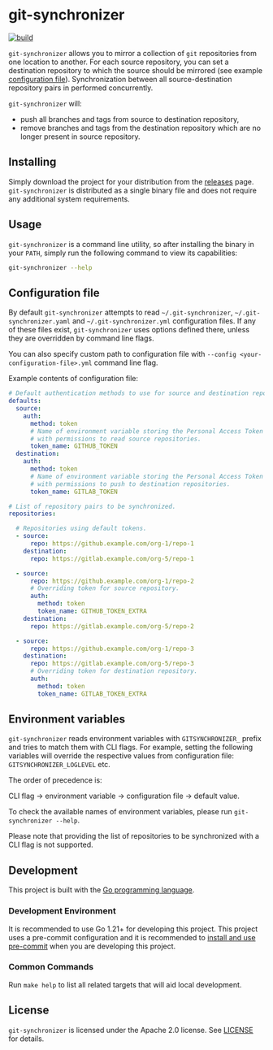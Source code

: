 # git-synchronizer

[![build](https://github.com/insightsengineering/git-synchronizer/actions/workflows/test.yml/badge.svg)](https://github.com/insightsengineering/git-synchronizer/actions/workflows/test.yml)

`git-synchronizer` allows you to mirror a collection of `git` repositories from one location to another.
For each source repository, you can set a destination repository to which the source should be mirrored (see example [configuration file](#configuration-file)).
Synchronization between all source-destination repository pairs in performed concurrently.

`git-synchronizer` will:
* push all branches and tags from source to destination repository,
* remove branches and tags from the destination repository which are no longer present in source repository.

## Installing

Simply download the project for your distribution from the [releases](https://github.com/insightsengineering/git-synchronizer/releases) page.
`git-synchronizer` is distributed as a single binary file and does not require any additional system requirements.

## Usage

`git-synchronizer` is a command line utility, so after installing the binary in your `PATH`, simply run the following command to view its capabilities:

```bash
git-synchronizer --help
```

## Configuration file

By default `git-synchronizer` attempts to read `~/.git-synchronizer`, `~/.git-synchronizer.yaml` and `~/.git-synchronizer.yml` configuration files.
If any of these files exist, `git-synchronizer` uses options defined there, unless they are overridden by command line flags.

You can also specify custom path to configuration file with `--config <your-configuration-file>.yml` command line flag.

Example contents of configuration file:

```yaml
# Default authentication methods to use for source and destination repositories (optional).
defaults:
  source:
    auth:
      method: token
      # Name of environment variable storing the Personal Access Token
      # with permissions to read source repositories.
      token_name: GITHUB_TOKEN
  destination:
    auth:
      method: token
      # Name of environment variable storing the Personal Access Token
      # with permissions to push to destination repositories.
      token_name: GITLAB_TOKEN

# List of repository pairs to be synchronized.
repositories:

  # Repositories using default tokens.
  - source:
      repo: https://github.example.com/org-1/repo-1
    destination:
      repo: https://gitlab.example.com/org-5/repo-1

  - source:
      repo: https://github.example.com/org-1/repo-2
      # Overriding token for source repository.
      auth:
        method: token
        token_name: GITHUB_TOKEN_EXTRA
    destination:
      repo: https://gitlab.example.com/org-5/repo-2

  - source:
      repo: https://github.example.com/org-1/repo-3
    destination:
      repo: https://gitlab.example.com/org-5/repo-3
      # Overriding token for destination repository.
      auth:
        method: token
        token_name: GITLAB_TOKEN_EXTRA
```

## Environment variables

`git-synchronizer` reads environment variables with `GITSYNCHRONIZER_` prefix and tries to match them with CLI flags.
For example, setting the following variables will override the respective values from configuration file:
`GITSYNCHRONIZER_LOGLEVEL` etc.

The order of precedence is:

CLI flag → environment variable → configuration file → default value.

To check the available names of environment variables, please run `git-synchronizer --help`.

Please note that providing the list of repositories to be synchronized with a CLI flag is not supported.

## Development

This project is built with the [Go programming language](https://go.dev/).

### Development Environment

It is recommended to use Go 1.21+ for developing this project.
This project uses a pre-commit configuration and it is recommended to [install and use pre-commit](https://pre-commit.com/#install) when you are developing this project.

### Common Commands

Run `make help` to list all related targets that will aid local development.

## License

`git-synchronizer` is licensed under the Apache 2.0 license. See [LICENSE](LICENSE) for details.
